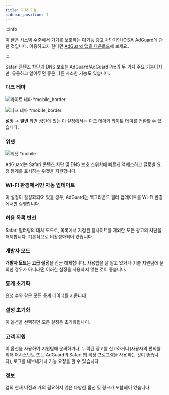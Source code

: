 ```yaml
---
title: 기타 기능
sidebar_position: 7
---
```


:::info

이 글은 시스템 수준에서 기기를 보호하는 다기능 광고 차단기인 iOS용 AdGuard에 관한 것입니다. 이용하고자 한다면 [AdGuard 앱을 다운로드](https://agrd.io/download-kb-adblock)해 보세요.

:::

Safari 콘텐츠 차단과 DNS 보호는 AdGuard/AdGuard Pro의 두 가지 주요 기능이지만, 유용하고 알아두면 좋은 다른 사소한 기능도 있습니다.

### **다크 테마**

![라이트 테마 \*mobile_border](https://cdn.adtidy.org/blog/new/26vo4homelight.jpeg)

![다크 테마 \*mobile_border](https://cdn.adtidy.org/blog/new/bgko8homedark.jpeg)

**설정** → **일반** 화면 상단에 있는 이 설정에서는 다크 테마와 라이트 테마를 전환할 수 있습니다.

### **위젯**

![위젯 \*mobile](https://cdn.adtidy.org/public/Adguard/Release_notes/iOS/v4.0/widget_en.jpg)

AdGuard는 Safari 콘텐츠 차단 및 DNS 보호 스위치에 빠르게 액세스하고 글로벌 요청 통계를 표시하는 위젯을 지원합니다.

### **Wi-Fi 환경에서만 자동 업데이트**

이 설정이 활성화되어 있을 경우, AdGuard는 백그라운드 필터 업데이트를 Wi-Fi 환경에서만 실행합니다.

### **허용 목록 반전**

Safari 필터링의 대체 모드로, 목록에서 지정된 웹사이트를 제외한 모든 광고의 차단을 해제합니다. 기본적으로 비활성화되어 있습니다.

### **개발자 모드**

**개발자 모드**는 **고급 설정**을 잠금 해제합니다. 사용법을 잘 알고 있거나 기술 지원팀에 문의한 경우가 아니라면 이러한 설정을 사용하지 않는 것이 좋습니다.

### **통계 초기화**

요청 수와 같은 모든 통계 데이터를 지웁니다.

### **설정 초기화**

이 옵션을 선택하면 모든 설정은 초기화됩니다.

### **고객 지원**

이 옵션을 사용하여 지원팀에 문의하거나, 누락된 광고를 신고하거나(사용자의 편의를 위해 어시스턴트 또는 AdGuard의 Safari 웹 확장 프로그램을 사용하는 것이 좋습니다), 로그를 내보내거나 기능 요청을 할 수 있습니다.

### **정보**

앱의 현재 버전과 거의 필요하지 않은 다양한 옵션 및 링크가 포함되어 있습니다.
